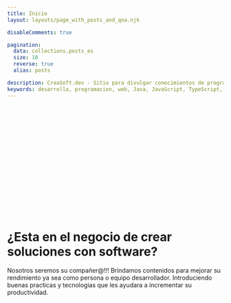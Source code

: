 ```yaml
---
title: Inicio
layout: layouts/page_with_posts_and_qna.njk

disableComments: true

pagination:
  data: collections.posts_es
  size: 10
  reverse: true
  alias: posts

description: CreaSoft.dev - Sitio para divulgar conocimientos de programacion.
keywords: desarrollo, programacion, web, Java, JavaScript, TypeScript, contenedores, docker, kubernetes
---
```

<div 
    style="background-image:
           url('/images/humaaans.png'); 
    height:250px;
    background-repeat: no-repeat;
    background-size: 50%; 
    background-position:center;">&nbsp;</div>

# ¿Esta en el negocio de crear soluciones con software?

Nosotros seremos su compañer@!!!
Brindamos contenidos para mejorar su rendimiento ya sea como persona o equipo desarrollador.
Introduciendo buenas practicas y tecnologias que les ayudara a incrementar su productividad.